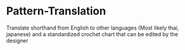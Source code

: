 # Pattern-Translation
Translate shorthand from English to other languages (Most likely thai, japanese) and a standardized crochet chart that can be edited by the designer
